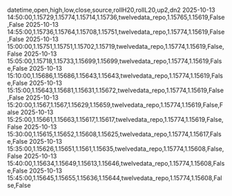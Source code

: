 datetime,open,high,low,close,source,rollH20,rollL20,up2,dn2
2025-10-13 14:50:00,1.15729,1.15774,1.15714,1.15736,twelvedata_repo,1.15765,1.15619,False,False
2025-10-13 14:55:00,1.15736,1.15764,1.15708,1.15751,twelvedata_repo,1.15774,1.15619,False,False
2025-10-13 15:00:00,1.15751,1.15751,1.15702,1.15719,twelvedata_repo,1.15774,1.15619,False,False
2025-10-13 15:05:00,1.15718,1.15733,1.15699,1.15699,twelvedata_repo,1.15774,1.15619,False,False
2025-10-13 15:10:00,1.15686,1.15686,1.15643,1.15643,twelvedata_repo,1.15774,1.15619,False,False
2025-10-13 15:15:00,1.15643,1.15681,1.15631,1.15672,twelvedata_repo,1.15774,1.15619,False,False
2025-10-13 15:20:00,1.1567,1.1567,1.15629,1.15659,twelvedata_repo,1.15774,1.15619,False,False
2025-10-13 15:25:00,1.15661,1.15663,1.15617,1.15617,twelvedata_repo,1.15774,1.15619,False,False
2025-10-13 15:30:00,1.15615,1.15652,1.15608,1.15625,twelvedata_repo,1.15774,1.15617,False,False
2025-10-13 15:35:00,1.15626,1.15651,1.1561,1.15635,twelvedata_repo,1.15774,1.15608,False,False
2025-10-13 15:40:00,1.15634,1.15649,1.15613,1.15646,twelvedata_repo,1.15774,1.15608,False,False
2025-10-13 15:45:00,1.15645,1.15655,1.15636,1.15644,twelvedata_repo,1.15774,1.15608,False,False

